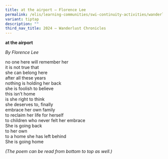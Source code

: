 ```yaml
---
title: at the airport – Florence Lee
permalink: /elis/learning-communities/swi-continuity-activities/wanderlust-chronicles/florence-lee/
variant: tiptap
description: ""
third_nav_title: 2024 – Wanderlust Chronicles
---
```

<p><strong>at the airport</strong>
</p>
<p><em>By Florence Lee</em>
</p>
<p></p>
<p>no one here will remember her
<br>it is not true that
<br>she can belong here
<br>after all these years&nbsp;
<br>nothing is holding her back
<br>she is foolish to believe&nbsp;
<br>this isn’t home
<br>is she right to think
<br>she deserves to, finally
<br>embrace her own family
<br>to reclaim her life for herself
<br>to children who never felt her embrace&nbsp;
<br>She is going back&nbsp;
<br>to her own
<br>to a home she has left behind
<br>She is going home</p>
<p></p>
<p><em>(The poem can be read from bottom to top as well.)</em>
</p>